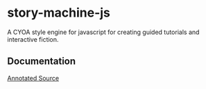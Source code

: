 story-machine-js
================

A CYOA style engine for javascript for creating guided tutorials and interactive fiction.

## Documentation

[Annotated Source](http://32bitkid.github.io/story-machine-js/docs/story-machine.html)